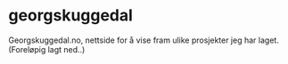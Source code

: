 # georgskuggedal
Georgskuggedal.no, nettside for å vise fram ulike prosjekter jeg har laget.
(Foreløpig lagt ned..)
